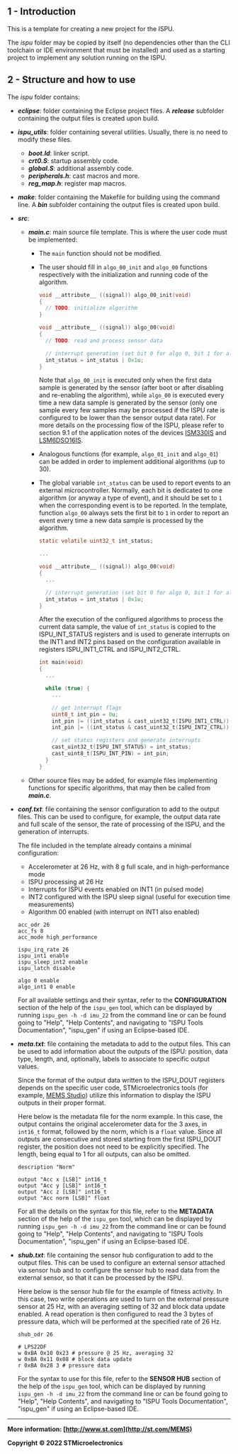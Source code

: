 ## 1 - Introduction

This is a template for creating a new project for the ISPU.

The *ispu* folder may be copied by itself (no dependencies other than the CLI toolchain or IDE environment that must be installed) and used as a starting project to implement any solution running on the ISPU.


## 2 - Structure and how to use

The *ispu* folder contains:

* ***eclipse***: folder containing the Eclipse project files. A ***release*** subfolder containing the output files is created upon build.
* ***ispu_utils***: folder containing several utilities. Usually, there is no need to modify these files.
  * ***boot.ld***: linker script.
  * ***crt0.S***: startup assembly code.
  * ***global.S***: additional assembly code.
  * ***peripherals.h***: cast macros and more.
  * ***reg_map.h***: register map macros.
* ***make***: folder containing the Makefile for building using the command line. A ***bin*** subfolder containing the output files is created upon build.
* ***src***:
  * ***main.c***: main source file template. This is where the user code must be implemented:
    * The `main` function should not be modified.
    * The user should fill in `algo_00_init` and `algo_00` functions respectively with the initialization and running code of the algorithm.

      ```c
      void __attribute__ ((signal)) algo_00_init(void)
      {
        // TODO: initialize algorithm
      }

      void __attribute__ ((signal)) algo_00(void)
      {
        // TODO: read and process sensor data

        // interrupt generation (set bit 0 for algo 0, bit 1 for algo 1, etc.)
        int_status = int_status | 0x1u;
      }
      ```

      Note that `algo_00_init` is executed only when the first data sample is generated by the sensor (after boot or after disabling and re-enabling the algorithm), while `algo_00` is executed every time a new data sample is generated by the sensor (only one sample every few samples may be processed if the ISPU rate is configured to be lower than the sensor output data rate). For more details on the processing flow of the ISPU, please refer to section 9.1 of the application notes of the devices [ISM330IS](https://www.st.com/resource/en/application_note/an5850-ism330is-alwayson-3axis-accelerometer-and-3axis-gyroscope-with-ispu--intelligent-sensor-processing-unit-stmicroelectronics.pdf) and [LSM6DSO16IS](https://www.st.com/resource/en/application_note/an5799-lsm6dso16is-alwayson-3axis-accelerometer-and-3axis-gyroscope-with-ispu--intelligent-sensor-processing-unit-stmicroelectronics.pdf).
    * Analogous functions (for example, `algo_01_init` and `algo_01`) can be added in order to implement additional algorithms (up to 30).
    * The global variable `int_status` can be used to report events to an external microcontroller. Normally, each bit is dedicated to one algorithm (or anyway a type of event), and it should be set to `1` when the corresponding event is to be reported. In the template, function `algo_00` always sets the first bit to `1` in order to report an event every time a new data sample is processed by the algorithm.

      ```c
      static volatile uint32_t int_status;

      ...

      void __attribute__ ((signal)) algo_00(void)
      {
        ...

        // interrupt generation (set bit 0 for algo 0, bit 1 for algo 1, etc.)
        int_status = int_status | 0x1u;
      }
      ```

      After the execution of the configured algorithms to process the current data sample, the value of `int_status` is copied to the ISPU_INT_STATUS registers and is used to generate interrupts on the INT1 and INT2 pins based on the configuration available in registers ISPU_INT1_CTRL and ISPU_INT2_CTRL.

      ```c
      int main(void)
      {
        ...

        while (true) {
          ...

          // get interrupt flags
          uint8_t int_pin = 0u;
          int_pin |= ((int_status & cast_uint32_t(ISPU_INT1_CTRL)) > 0u) ? 0x01u : 0x00u;
          int_pin |= ((int_status & cast_uint32_t(ISPU_INT2_CTRL)) > 0u) ? 0x02u : 0x00u;

          // set status registers and generate interrupts
          cast_uint32_t(ISPU_INT_STATUS) = int_status;
          cast_uint8_t(ISPU_INT_PIN) = int_pin;
        }
      }
      ```

  * Other source files may be added, for example files implementing functions for specific algorithms, that may then be called from ***main.c***.
* ***conf.txt***: file containing the sensor configuration to add to the output files. This can be used to configure, for example, the output data rate and full scale of the sensor, the rate of processing of the ISPU, and the generation of interrupts.

  The file included in the template already contains a minimal configuration:
  * Accelerometer at 26 Hz, with 8 g full scale, and in high-performance mode
  * ISPU processing at 26 Hz
  * Interrupts for ISPU events enabled on INT1 (in pulsed mode)
  * INT2 configured with the ISPU sleep signal (useful for execution time measurements)
  * Algorithm 00 enabled (with interrupt on INT1 also enabled)

  ```
  acc_odr 26
  acc_fs 8
  acc_mode high_performance

  ispu_irq_rate 26
  ispu_int1 enable
  ispu_sleep_int2 enable
  ispu_latch disable

  algo 0 enable
  algo_int1 0 enable
  ```

  For all available settings and their syntax, refer to the **CONFIGURATION** section of the help of the `ispu_gen` tool, which can be displayed by running `ispu_gen -h -d imu_22` from the command line or can be found going to "Help", "Help Contents", and navigating to "ISPU Tools Documentation", "ispu_gen" if using an Eclipse-based IDE.
* ***meta.txt***: file containing the metadata to add to the output files. This can be used to add information about the outputs of the ISPU: position, data type, length, and, optionally, labels to associate to specific output values.

  Since the format of the output data written to the ISPU_DOUT registers depends on the specific user code, STMicroelectronics tools (for example, [MEMS Studio](https://www.st.com/en/development-tools/mems-studio.html)) utilize this information to display the ISPU outputs in their proper format.

  Here below is the metadata file for the norm example. In this case, the output contains the original accelerometer data for the 3 axes, in `int16_t` format, followed by the norm, which is a `float` value. Since all outputs are consecutive and stored starting from the first ISPU_DOUT register, the position does not need to be explicitly specified. The length, being equal to 1 for all outputs, can also be omitted.

  ```
  description "Norm"

  output "Acc x [LSB]" int16_t
  output "Acc y [LSB]" int16_t
  output "Acc z [LSB]" int16_t
  output "Acc norm [LSB]" float
  ```

  For all the details on the syntax for this file, refer to the **METADATA** section of the help of the `ispu_gen` tool, which can be displayed by running `ispu_gen -h -d imu_22` from the command line or can be found going to "Help", "Help Contents", and navigating to "ISPU Tools Documentation", "ispu_gen" if using an Eclipse-based IDE.
* ***shub.txt***: file containing the sensor hub configuration to add to the output files. This can be used to configure an external sensor attached via sensor hub and to configure the sensor hub to read data from the external sensor, so that it can be processed by the ISPU.

  Here below is the sensor hub file for the example of fitness activity. In this case, two write operations are used to turn on the external pressure sensor at 25 Hz, with an averaging setting of 32 and block data update enabled. A read operation is then configured to read the 3 bytes of pressure data, which will be performed at the specified rate of 26 Hz.

  ```
  shub_odr 26

  # LPS22DF
  w 0xBA 0x10 0x23 # pressure @ 25 Hz, averaging 32
  w 0xBA 0x11 0x08 # block data update
  r 0xBA 0x28 3 # pressure data
  ```

  For the syntax to use for this file, refer to the **SENSOR HUB** section of the help of the `ispu_gen` tool, which can be displayed by running `ispu_gen -h -d imu_22` from the command line or can be found going to "Help", "Help Contents", and navigating to "ISPU Tools Documentation", "ispu_gen" if using an Eclipse-based IDE.

------

**More information: [http://www.st.com](http://st.com/MEMS)**

**Copyright © 2022 STMicroelectronics**
